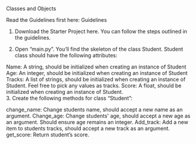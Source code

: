 Classes and Objects

Read the Guidelines first here: Guidelines
 

1.  Download the Starter Project here. You can follow the steps outlined in the guidelines.

2.  Open “main.py”. You’ll find the skeleton of the class Student. Student class should have the following attributes:

 Name: A string, should be initialized when creating an instance of Student
 Age: An integer, should be initialized when creating an instance of Student
Tracks: A list of strings, should be initialized when creating an instance of Student. Feel free to pick any values as tracks.
 Score: A float, should be initialized when creating an instance of Student.    
3.  Create the following methods for class “Student”:

change_name: Change students name, should accept a new name as an argument.
Change_age: Change students' age, should accept a new age as an argument. Should ensure age remains an integer.
Add_track: Add a new item to students tracks, should accept a new track as an argument.
get_score: Return student’s score.
